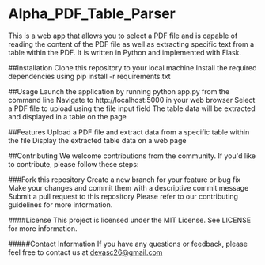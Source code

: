 # Alpha_PDF_Table_Parser
This is a web app that allows you to select a PDF file and is capable of reading the content of the PDF file as well as extracting specific text from a table within the PDF. It is written in Python and implemented with Flask.

##Installation
Clone this repository to your local machine
Install the required dependencies using pip install -r requirements.txt

##Usage
Launch the application by running python app.py from the command line
Navigate to http://localhost:5000 in your web browser
Select a PDF file to upload using the file input field
The table data will be extracted and displayed in a table on the page

##Features
Upload a PDF file and extract data from a specific table within the file
Display the extracted table data on a web page

##Contributing
We welcome contributions from the community. If you'd like to contribute, please follow these steps:

###Fork this repository
Create a new branch for your feature or bug fix
Make your changes and commit them with a descriptive commit message
Submit a pull request to this repository
Please refer to our contributing guidelines for more information.

####License
This project is licensed under the MIT License. See LICENSE for more information.

#####Contact Information
If you have any questions or feedback, please feel free to contact us at devasc26@gmail.com
